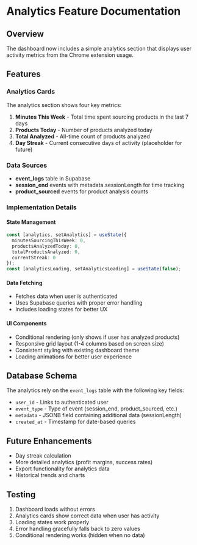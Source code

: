 # Analytics Feature Documentation

## Overview
The dashboard now includes a simple analytics section that displays user activity metrics from the Chrome extension usage.

## Features

### Analytics Cards
The analytics section shows four key metrics:

1. **Minutes This Week** - Total time spent sourcing products in the last 7 days
2. **Products Today** - Number of products analyzed today
3. **Total Analyzed** - All-time count of products analyzed
4. **Day Streak** - Current consecutive days of activity (placeholder for future)

### Data Sources
- **event_logs** table in Supabase
- **session_end** events with metadata.sessionLength for time tracking
- **product_sourced** events for product analysis counts

### Implementation Details

#### State Management
```typescript
const [analytics, setAnalytics] = useState({
  minutesSourcingThisWeek: 0,
  productsAnalyzedToday: 0,
  totalProductsAnalyzed: 0,
  currentStreak: 0
});
const [analyticsLoading, setAnalyticsLoading] = useState(false);
```

#### Data Fetching
- Fetches data when user is authenticated
- Uses Supabase queries with proper error handling
- Includes loading states for better UX

#### UI Components
- Conditional rendering (only shows if user has analyzed products)
- Responsive grid layout (1-4 columns based on screen size)
- Consistent styling with existing dashboard theme
- Loading animations for better user experience

## Database Schema
The analytics rely on the `event_logs` table with the following key fields:
- `user_id` - Links to authenticated user
- `event_type` - Type of event (session_end, product_sourced, etc.)
- `metadata` - JSONB field containing additional data (sessionLength)
- `created_at` - Timestamp for date-based queries

## Future Enhancements
- Day streak calculation
- More detailed analytics (profit margins, success rates)
- Export functionality for analytics data
- Historical trends and charts

## Testing
1. Dashboard loads without errors
2. Analytics cards show correct data when user has activity
3. Loading states work properly
4. Error handling gracefully falls back to zero values
5. Conditional rendering works (hidden when no data)
